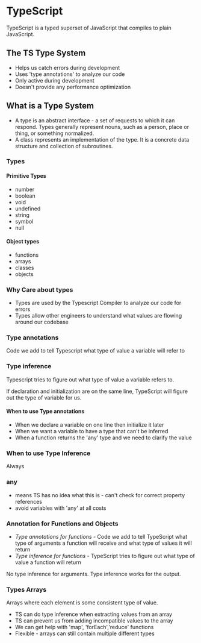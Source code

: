 # TypeScript

TypeScript is a typed superset of JavaScript that compiles to plain JavaScript.

## The TS Type System

- Helps us catch errors during development
- Uses 'type annotations' to analyze our code
- Only active during development
- Doesn't provide any performance optimization

## What is a Type System

- A type is an abstract interface - a set of requests to which it can respond. Types generally represent nouns, such as a person, place or thing, or something normalized.
- A class represents an implementation of the type. It is a concrete data structure and collection of subroutines.

### Types

#### Primitive Types

- number
- boolean
- void
- undefined
- string
- symbol
- null

#### Object types

- functions
- arrays
- classes
- objects

### Why Care about types

- Types are used by the Typescript Compiler to analyze our code for errors
- Types allow other engineers to understand what values are flowing around our codebase

### Type annotations

Code we add to tell Typescript what type of value a variable will refer to

### Type inference

Typescript tries to figure out what type of value a variable refers to.

If declaration and initialization are on the same line, TypeScript will figure out the type of variable for us.

#### When to use Type annotations

- When we declare a variable on one line then initialize it later
- When we want a variable to have a type that can't be inferred
- When a function returns the 'any' type and we need to clarify the value

### When to use Type Inference

Always

### any

- means TS has no idea what this is - can't check for correct property references
- avoid variables with 'any' at all costs

### Annotation for Functions and Objects

- _Type annotations for functions_ - Code we add to tell TypeScript what type of arguments a function will receive and what type of values it will return
- _Type inference for functions_ - TypeScript tries to figure out what type of value a function will return

No type inference for arguments. Type inference works for the output.

### Types Arrays

Arrays where each element is some consistent type of value.

- TS can do type inference when extracting values from an array
- TS can prevent us from adding incompatible values to the array
- We can get help with 'map', 'forEach','reduce' functions
- Flexible - arrays can still contain multiple different types
